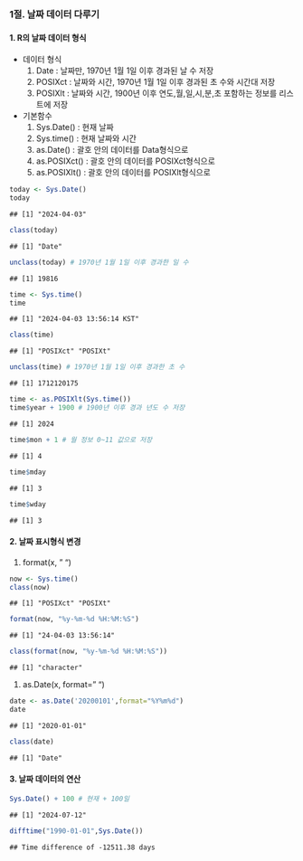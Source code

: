 ### 1절. 날짜 데이터 다루기

#### 1. R의 날짜 데이터 형식

-   데이터 형식
    1.  Date : 날짜만, 1970년 1월 1일 이후 경과된 날 수 저장
    2.  POSIXct : 날짜와 시간, 1970년 1월 1일 이후 경과된 초 수와 시간대
        저장
    3.  POSIXlt : 날짜와 시간, 1900년 이후 연도,월,일,시,분,초 포함하는
        정보를 리스트에 저장
-   기본함수
    1.  Sys.Date() : 현재 날짜
    2.  Sys.time() : 현재 날짜와 시간
    3.  as.Date() : 괄호 안의 데이터를 Data형식으로
    4.  as.POSIXct() : 괄호 안의 데이터를 POSIXct형식으로
    5.  as.POSIXlt() : 괄호 안의 데이터를 POSIXlt형식으로

``` r
today <- Sys.Date()
today
```

    ## [1] "2024-04-03"

``` r
class(today)
```

    ## [1] "Date"

``` r
unclass(today) # 1970년 1월 1일 이후 경과한 일 수
```

    ## [1] 19816

``` r
time <- Sys.time()
time
```

    ## [1] "2024-04-03 13:56:14 KST"

``` r
class(time)
```

    ## [1] "POSIXct" "POSIXt"

``` r
unclass(time) # 1970년 1월 1일 이후 경과한 초 수
```

    ## [1] 1712120175

``` r
time <- as.POSIXlt(Sys.time())
time$year + 1900 # 1900년 이후 경과 년도 수 저장
```

    ## [1] 2024

``` r
time$mon + 1 # 월 정보 0~11 값으로 저장
```

    ## [1] 4

``` r
time$mday
```

    ## [1] 3

``` r
time$wday
```

    ## [1] 3

#### 2. 날짜 표시형식 변경

1.  format(x, ” “)

``` r
now <- Sys.time()
class(now)
```

    ## [1] "POSIXct" "POSIXt"

``` r
format(now, "%y-%m-%d %H:%M:%S")
```

    ## [1] "24-04-03 13:56:14"

``` r
class(format(now, "%y-%m-%d %H:%M:%S"))
```

    ## [1] "character"

1.  as.Date(x, format=” “)

``` r
date <- as.Date('20200101',format="%Y%m%d")
date
```

    ## [1] "2020-01-01"

``` r
class(date)
```

    ## [1] "Date"

#### 3. 날짜 데이터의 연산

``` r
Sys.Date() + 100 # 현재 + 100일
```

    ## [1] "2024-07-12"

``` r
difftime("1990-01-01",Sys.Date())
```

    ## Time difference of -12511.38 days
